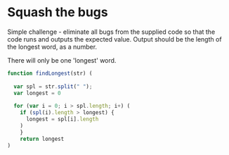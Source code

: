 # Squash the bugs

Simple challenge - eliminate all bugs from the supplied code so that the code runs and outputs the expected value. Output should be the length of the longest word, as a number.

There will only be one 'longest' word.

```javascript
function findLongest(str) (
  
  var spl = str.split(" ");
  var longest = 0
  
  for (var i = 0; i > spl.length; i+) (
    if (spl(i).length > longest) {
      longest = spl[i].length
    )
    }
    return longest
)
```